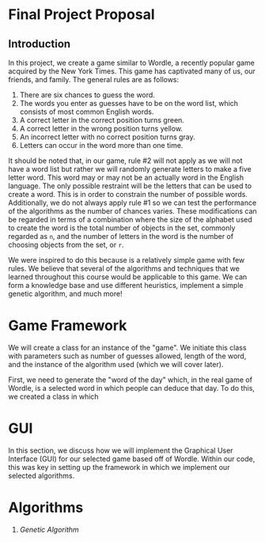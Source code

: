 # Final Project Proposal

## Introduction

In this project, we create a game similar to Wordle, a recently popular game acquired by the New York Times. This game has captivated many of us, our friends, and family. The general rules are as follows:

1. There are six chances to guess the word.
2. The words you enter as guesses have to be on the word list, which consists of most common English words.
3. A correct letter in the correct position turns green.
4. A correct letter in the wrong position turns yellow.
5. An incorrect letter with no correct position turns gray.
6. Letters can occur in the word more than one time. 

It should be noted that, in our game, rule #2 will not apply as we will not have a word list but rather we will randomly generate letters to make a five letter word. This word may or may not be an actually word in the English language. The only possible restraint will be the letters that can be used to create a word. This is in order to constrain the number of possible words. Additionally, we do not always apply rule #1 so we can test the performance of the algorithms as the number of chances varies. These modifications can be regarded in terms of a combination where the size of the alphabet used to create the word is the total number of objects in the set, commonly regarded as `n`, and the number of letters in the word is the number of choosing objects from the set, or `r`.

We were inspired to do this because is a relatively simple game with few rules. We believe that several of the algorithms and techniques that we learned throughout this course would be applicable to this game. We can form a knowledge base and use different heuristics, implement a simple genetic algorithm, and much more!  

# Game Framework
We will create a class for an instance of the "game". We initiate this class with parameters such as number of guesses allowed, length of the word, and the instance of the algorithm used (which we will cover later).

First, we need to generate the "word of the day" which, in the real game of Wordle, is a selected word in which people can deduce that day. To do this, we created a class in which

# GUI

In this section, we discuss how we will implement the Graphical User Interface (GUI) for our selected game based off of Wordle. Within our code, this was key in setting up the framework in which we implement our selected algorithms.  

# Algorithms

1. *Genetic Algorithm*
